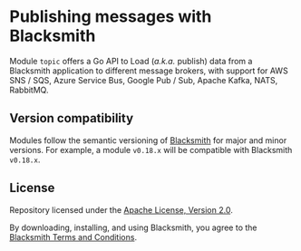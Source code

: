 # Publishing messages with Blacksmith

Module `topic` offers a Go API to Load (_a.k.a._ publish) data from a Blacksmith
application to different message brokers, with support for AWS SNS / SQS, Azure
Service Bus, Google Pub / Sub, Apache Kafka, NATS, RabbitMQ.

## Version compatibility

Modules follow the semantic versioning of [Blacksmith](https://github.com/nunchistudio/blacksmith)
for major and minor versions. For example, a module `v0.18.x` will be compatible
with Blacksmith `v0.18.x`.

## License

Repository licensed under the [Apache License, Version 2.0](./LICENSE).

By downloading, installing, and using Blacksmith, you agree to the
[Blacksmith Terms and Conditions](https://nunchi.studio/legal/terms).

